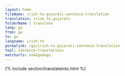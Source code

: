 ```yaml
---
layout: home
fileName: irish-to-gujarati-sentence-translation
translatein: irish_to_gujarati
folderName : translate
lang: ga
from: ga
to: gu
langname: irish-to
permalink: /ga/irish-to-gujarati-sentence-translation
tool: sentence-translations
matchurls: en&&ga&&gu
---
```

{% include section/translateinto.html %}
